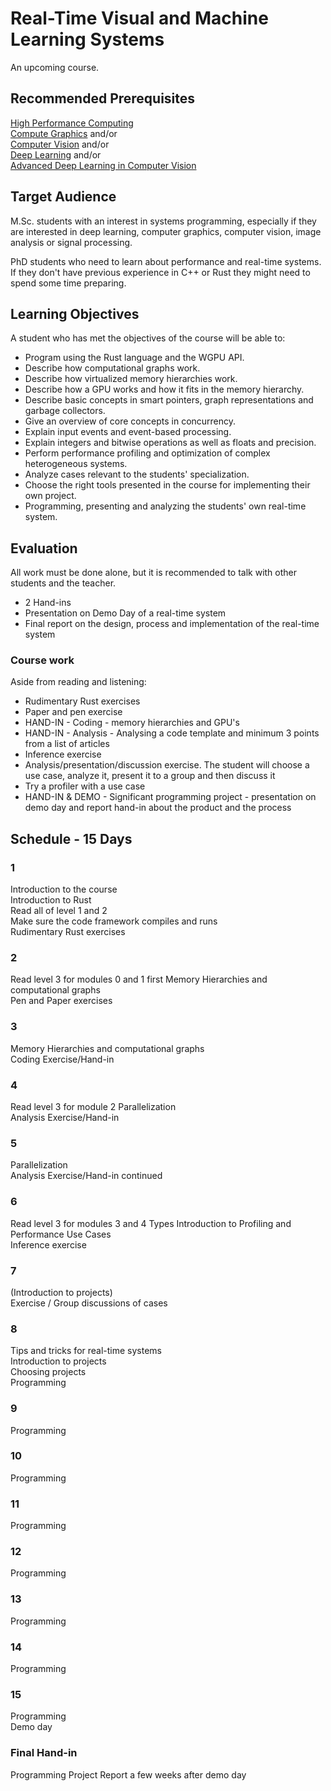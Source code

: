 # Real-Time Visual and Machine Learning Systems

An upcoming course.

## Recommended Prerequisites
[High Performance Computing](https://kurser.dtu.dk/course/2023-2024/02614)  
[Compute Graphics](https://kurser.dtu.dk/course/02561) and/or  
[Computer Vision](https://kurser.dtu.dk/course/2023-2024/02504) and/or  
[Deep Learning](https://kurser.dtu.dk/course/02456) and/or  
[Advanced Deep Learning in Computer Vision](https://kurser.dtu.dk/course/2023-2024/02501)

## Target Audience

M.Sc. students with an interest in systems programming, especially if they are
interested in deep learning, computer graphics, computer vision, image analysis or signal processing.

PhD students who need to learn about performance and real-time systems. If they don't have previous
experience in C++ or Rust they might need to spend some time preparing.

## Learning Objectives

A student who has met the objectives of the course will be able to:

* Program using the Rust language and the WGPU API.
* Describe how computational graphs work.
* Describe how virtualized memory hierarchies work.
* Describe how a GPU works and how it fits in the memory hierarchy.
* Describe basic concepts in smart pointers, graph representations and garbage collectors.
* Give an overview of core concepts in concurrency.
* Explain input events and event-based processing.
* Explain integers and bitwise operations as well as floats and precision.
* Perform performance profiling and optimization of complex heterogeneous systems.
* Analyze cases relevant to the students' specialization.
* Choose the right tools presented in the course for implementing their own project.
* Programming, presenting and analyzing the students' own real-time system.

## Evaluation
All work must be done alone, but it is recommended to talk with other students and the teacher.

* 2 Hand-ins
* Presentation on Demo Day of a real-time system
* Final report on the design, process and implementation of the real-time system

### Course work
Aside from reading and listening:  

* Rudimentary Rust exercises
* Paper and pen exercise
* HAND-IN - Coding - memory hierarchies and GPU's
* HAND-IN - Analysis - Analysing a code template and minimum 3 points from a list of articles
* Inference exercise
* Analysis/presentation/discussion exercise. The student will choose a use case,
analyze it, present it to a group and then discuss it  
* Try a profiler with a use case
* HAND-IN & DEMO - Significant programming project - presentation on demo day
and report hand-in about the product and the process

## Schedule - 15 Days

### 1
Introduction to the course  
Introduction to Rust  
Read all of level 1 and 2  
Make sure the code framework compiles and runs  
Rudimentary Rust exercises

### 2
Read level 3 for modules 0 and 1 first
Memory Hierarchies and computational graphs  
Pen and Paper exercises

### 3
Memory Hierarchies and computational graphs  
Coding Exercise/Hand-in

### 4
Read level 3 for module 2
Parallelization  
Analysis Exercise/Hand-in

### 5
Parallelization  
Analysis Exercise/Hand-in continued

### 6
Read level 3 for modules 3 and 4
Types
Introduction to Profiling and Performance Use Cases  
Inference exercise

### 7
(Introduction to projects)  
Exercise / Group discussions of cases

### 8
Tips and tricks for real-time systems  
Introduction to projects  
Choosing projects  
Programming  

### 9
Programming

### 10
Programming

### 11
Programming  

### 12
Programming  

### 13
Programming  

### 14
Programming  

### 15
Programming  
Demo day  

### Final Hand-in
Programming Project Report a few weeks after demo day
